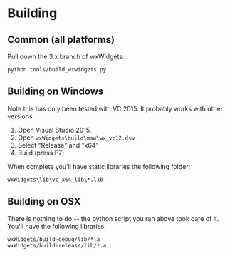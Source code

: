 

# Building

## Common (all platforms)

Pull down the 3.x branch of wxWidgets:
```
python tools/build_wxwidgets.py
```


## Building on Windows

Note this has only been tested with VC 2015. It probably works with other versions.

1. Open Visual Studio 2015.
2. Open `wxWidgets\build\msw\wx_vc12.dsw`
3. Select "Release" and "x64"
4. Build (press F7)

When complete you'll have static libraries the following folder:
```
wxWidgets\lib\vc_x64_lib\*.lib
```

## Building on OSX

There is nothing to do -- the python script you ran above took care of it. You'll have the following libraries:

```
wxWidgets/build-debug/lib/*.a
wxWidgets/build-release/lib/*.a
```



